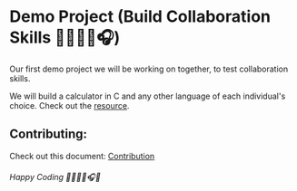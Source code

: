 # Demo Project (Build Collaboration Skills 👩‍💻👨‍💻🎧)
Our first demo project we will be working on together, to test collaboration skills.

We will build a calculator in C and any other language of each individual's choice.
Check out the <a href="https://github.com/ALX-SE-Algorithmia/Demo-Project/blob/main/Demo%20Project.pdf">resource</a>.


## Contributing:
Check out this document: <a href="https://github.com/ALX-SE-Algorithmia/Demo-Project/blob/main/CONTRIBUTION.md">Contribution</a>
<!--
1. Fork the repository.
2. Clone the repo on your local machine using the command:

     `` git clone https://github.com/ALX-SE-Algorithmia/Demo-Project.git ``

3. Create a new branch in your name. For example, Daniel's branch is dohoudaniel.

     - From the base of the repository on your local machine, run this command:

       `` git checkout -b yourBranchName ``
       
      - Replace 'yourBranchName' with your branch name.
4. Work from your branch. <strong><em>Never work on the main branch, please.</em></strong>
5. In your branch, create two directories: C and the name of the other language you are using.
6. Add your solutions and use appropriate commit messages.
7. Push your solution to your branch using the command:

   `` git push origin yourBranchName ``
       
      - Again, don't forget to replace 'yourBranchName' with your branch name.

8. Create a pull request.
9. Code will be reviewed together, as a team.
-->


###### Happy Coding 👨‍💻👩‍💻🎧🤍
